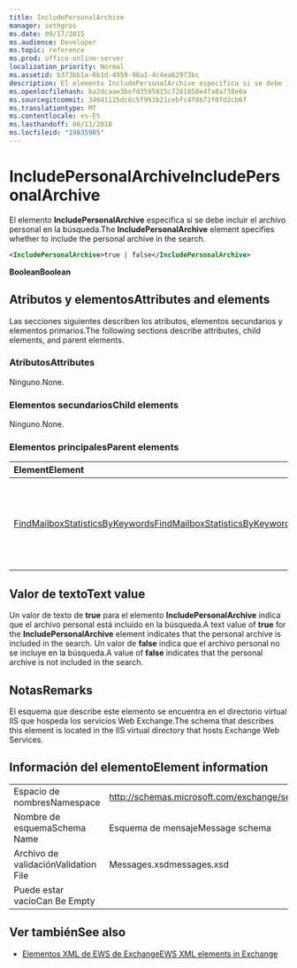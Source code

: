 ```yaml
---
title: IncludePersonalArchive
manager: sethgros
ms.date: 09/17/2015
ms.audience: Developer
ms.topic: reference
ms.prod: office-online-server
localization_priority: Normal
ms.assetid: b373bb1a-6b1d-4959-98a1-4c4ea62973bc
description: El elemento IncludePersonalArchive especifica si se debe incluir el archivo personal en la búsqueda.
ms.openlocfilehash: ba2dcaae3befd3595815c7281858e4fa8a738e0a
ms.sourcegitcommit: 34041125dc8c5f993b21cebfc4f8b72f0fd2cb6f
ms.translationtype: MT
ms.contentlocale: es-ES
ms.lasthandoff: 06/11/2018
ms.locfileid: "19835905"
---
```

# <a name="includepersonalarchive"></a><span data-ttu-id="4dea8-103">IncludePersonalArchive</span><span class="sxs-lookup"><span data-stu-id="4dea8-103">IncludePersonalArchive</span></span>

<span data-ttu-id="4dea8-104">El elemento **IncludePersonalArchive** especifica si se debe incluir el archivo personal en la búsqueda.</span><span class="sxs-lookup"><span data-stu-id="4dea8-104">The **IncludePersonalArchive** element specifies whether to include the personal archive in the search.</span></span> 
  
```XML
<IncludePersonalArchive>true | false</IncludePersonalArchive>
```

 <span data-ttu-id="4dea8-105">**Boolean**</span><span class="sxs-lookup"><span data-stu-id="4dea8-105">**Boolean**</span></span>
## <a name="attributes-and-elements"></a><span data-ttu-id="4dea8-106">Atributos y elementos</span><span class="sxs-lookup"><span data-stu-id="4dea8-106">Attributes and elements</span></span>

<span data-ttu-id="4dea8-107">Las secciones siguientes describen los atributos, elementos secundarios y elementos primarios.</span><span class="sxs-lookup"><span data-stu-id="4dea8-107">The following sections describe attributes, child elements, and parent elements.</span></span>
  
### <a name="attributes"></a><span data-ttu-id="4dea8-108">Atributos</span><span class="sxs-lookup"><span data-stu-id="4dea8-108">Attributes</span></span>

<span data-ttu-id="4dea8-109">Ninguno.</span><span class="sxs-lookup"><span data-stu-id="4dea8-109">None.</span></span>
  
### <a name="child-elements"></a><span data-ttu-id="4dea8-110">Elementos secundarios</span><span class="sxs-lookup"><span data-stu-id="4dea8-110">Child elements</span></span>

<span data-ttu-id="4dea8-111">Ninguno.</span><span class="sxs-lookup"><span data-stu-id="4dea8-111">None.</span></span>
  
### <a name="parent-elements"></a><span data-ttu-id="4dea8-112">Elementos principales</span><span class="sxs-lookup"><span data-stu-id="4dea8-112">Parent elements</span></span>

|<span data-ttu-id="4dea8-113">**Element**</span><span class="sxs-lookup"><span data-stu-id="4dea8-113">**Element**</span></span>|<span data-ttu-id="4dea8-114">**Descripción**</span><span class="sxs-lookup"><span data-stu-id="4dea8-114">**Description**</span></span>|
|:-----|:-----|
|[<span data-ttu-id="4dea8-115">FindMailboxStatisticsByKeywords</span><span class="sxs-lookup"><span data-stu-id="4dea8-115">FindMailboxStatisticsByKeywords</span></span>](findmailboxstatisticsbykeywords.md) <br/> |<span data-ttu-id="4dea8-116">Especifica una solicitud para buscar las estadísticas de buzón de correo por palabra clave.</span><span class="sxs-lookup"><span data-stu-id="4dea8-116">Specifies a request to search for mailbox statistics by keyword.</span></span>  <br/> |
   
## <a name="text-value"></a><span data-ttu-id="4dea8-117">Valor de texto</span><span class="sxs-lookup"><span data-stu-id="4dea8-117">Text value</span></span>

<span data-ttu-id="4dea8-118">Un valor de texto de **true** para el elemento **IncludePersonalArchive** indica que el archivo personal está incluido en la búsqueda.</span><span class="sxs-lookup"><span data-stu-id="4dea8-118">A text value of **true** for the **IncludePersonalArchive** element indicates that the personal archive is included in the search.</span></span> <span data-ttu-id="4dea8-119">Un valor de **false** indica que el archivo personal no se incluye en la búsqueda.</span><span class="sxs-lookup"><span data-stu-id="4dea8-119">A value of **false** indicates that the personal archive is not included in the search.</span></span> 
  
## <a name="remarks"></a><span data-ttu-id="4dea8-120">Notas</span><span class="sxs-lookup"><span data-stu-id="4dea8-120">Remarks</span></span>

<span data-ttu-id="4dea8-121">El esquema que describe este elemento se encuentra en el directorio virtual IIS que hospeda los servicios Web Exchange.</span><span class="sxs-lookup"><span data-stu-id="4dea8-121">The schema that describes this element is located in the IIS virtual directory that hosts Exchange Web Services.</span></span>
  
## <a name="element-information"></a><span data-ttu-id="4dea8-122">Información del elemento</span><span class="sxs-lookup"><span data-stu-id="4dea8-122">Element information</span></span>

|||
|:-----|:-----|
|<span data-ttu-id="4dea8-123">Espacio de nombres</span><span class="sxs-lookup"><span data-stu-id="4dea8-123">Namespace</span></span>  <br/> |http://schemas.microsoft.com/exchange/services/2006/messages  <br/> |
|<span data-ttu-id="4dea8-124">Nombre de esquema</span><span class="sxs-lookup"><span data-stu-id="4dea8-124">Schema Name</span></span>  <br/> |<span data-ttu-id="4dea8-125">Esquema de mensaje</span><span class="sxs-lookup"><span data-stu-id="4dea8-125">Message schema</span></span>  <br/> |
|<span data-ttu-id="4dea8-126">Archivo de validación</span><span class="sxs-lookup"><span data-stu-id="4dea8-126">Validation File</span></span>  <br/> |<span data-ttu-id="4dea8-127">Messages.xsd</span><span class="sxs-lookup"><span data-stu-id="4dea8-127">messages.xsd</span></span>  <br/> |
|<span data-ttu-id="4dea8-128">Puede estar vacío</span><span class="sxs-lookup"><span data-stu-id="4dea8-128">Can Be Empty</span></span>  <br/> ||
   
## <a name="see-also"></a><span data-ttu-id="4dea8-129">Ver también</span><span class="sxs-lookup"><span data-stu-id="4dea8-129">See also</span></span>



- [<span data-ttu-id="4dea8-130">Elementos XML de EWS de Exchange</span><span class="sxs-lookup"><span data-stu-id="4dea8-130">EWS XML elements in Exchange</span></span>](ews-xml-elements-in-exchange.md)

